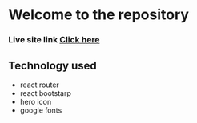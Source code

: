 # Welcome to the repository

### Live site link [Click here](https://dphi-ai-hackathon.netlify.app/)

## Technology used
* react router
* react bootstarp
* hero icon
* google fonts

